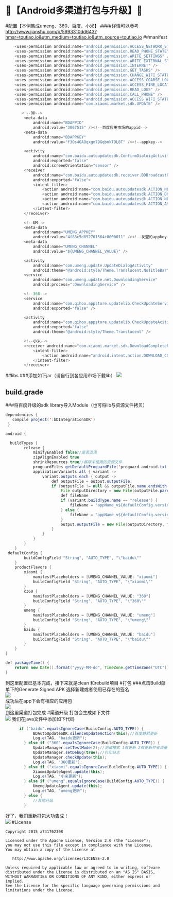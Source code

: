 :running:【Android多渠道打包与升级】:running:
====
#配置【本例集成umeng、360、百度、小米】
####详情可以参考 http://www.jianshu.com/p/5993310dd643?hmsr=toutiao.io&utm_medium=toutiao.io&utm_source=toutiao.io
##manifest
```java
    <uses-permission android:name="android.permission.ACCESS_NETWORK_STATE" />
    <uses-permission android:name="android.permission.READ_PHONE_STATE" />
    <uses-permission android:name="android.permission.WRITE_SETTINGS" />
    <uses-permission android:name="android.permission.WRITE_EXTERNAL_STORAGE" />
    <uses-permission android:name="android.permission.INTERNET" />
    <uses-permission android:name="android.permission.GET_TASKS" />
    <uses-permission android:name="android.permission.CHANGE_WIFI_STATE" />
    <uses-permission android:name="android.permission.ACCESS_COARSE_LOCATION" />
    <uses-permission android:name="android.permission.ACCESS_FINE_LOCATION" />
    <uses-permission android:name="android.permission.READ_LOGS" />
    <uses-permission android:name="android.permission.CALL_PHONE" />
    <uses-permission android:name="android.permission.ACCESS_WIFI_STATE" />
    <uses-permission android:name="com.xiaomi.market.sdk.UPDATE" />

       <!--BD-->
        <meta-data
            android:name="BDAPPID"
            android:value="3067515" /><!--百度应用市场的appid-->
        <meta-data
            android:name="BDAPPKEY"
            android:value="f3Os4GAOqxgm79GqbnkT9L8T" /><!--appkey-->

        <activity
            android:name="com.baidu.autoupdatesdk.ConfirmDialoigActivity"
            android:exported="false"
            android:screenOrientation="sensor" />
        <receiver
            android:name="com.baidu.autoupdatesdk.receiver.BDBroadcastReceiver"
            android:exported="false">
            <intent-filter>
                <action android:name="com.baidu.autoupdatesdk.ACTION_NEW_UPDATE" />
                <action android:name="com.baidu.autoupdatesdk.ACTION_DOWNLOAD_COMPLETE" />
                <action android:name="com.baidu.autoupdatesdk.ACTION_NEW_AS" />
                <action android:name="com.baidu.autoupdatesdk.ACTION_AS_DOWNLOAD_COMPLETE" />
            </intent-filter>
        </receiver>

        <!--UM-->
        <meta-data
            android:name="UMENG_APPKEY"
            android:value="4f83c5d852701564c0000011" /><!--友盟的appkey-->
        <meta-data
            android:name="UMENG_CHANNEL"
            android:value="${UMENG_CHANNEL_VALUE}" />

        <activity
            android:name="com.umeng.update.UpdateDialogActivity"
            android:theme="@android:style/Theme.Translucent.NoTitleBar"></activity>
        <service
            android:name="com.umeng.update.net.DownloadingService"
            android:process=":DownloadingService" />

        <!--360-->
        <service
            android:name="com.qihoo.appstore.updatelib.CheckUpdateService"
            android:exported="false" />

        <activity
            android:name="com.qihoo.appstore.updatelib.CheckUpdateAcitivty"
            android:exported="false"
            android:theme="@android:style/Theme.Translucent" />

        <!--小米-->
        <receiver android:name="com.xiaomi.market.sdk.DownloadCompleteReceiver">
            <intent-filter>
                <action android:name="android.intent.action.DOWNLOAD_COMPLETE" />
            </intent-filter>
        </receiver>
```
##libs
###添加如下jar（请自行到各应用市场下载lib）
![](https://github.com/a741762308/MultiChannelPack/blob/master/sreenshot/libs.png)
## build.grade
###将百度升级的sdk library导入Module（也可将lib与资源文件拷贝）
```java
dependencies {
   compile project(':bDIntegrationSDK')
 }
```

```java
android {

  buildTypes {
        release {
            minifyEnabled false//是否混淆
            zipAlignEnabled true
            shrinkResources true//移除未使用的资源文件
            proguardFiles getDefaultProguardFile('proguard-android.txt'), 'proguard-rules.pro'
            applicationVariants.all { variant ->
                variant.outputs.each { output ->
                    def outputFile = output.outputFile;
                    if (outputFile != null && outputFile.name.endsWith('.apk')) {
                        File outputDirectory = new File(outputFile.parent);
                        def fileName
                        if (variant.buildType.name == "release") {
                            fileName = "appName_v${defaultConfig.versionName}_${packageTime()}_${variant.productFlavors[0].name}.apk"
                        } else {
                            fileName = "appName_v${defaultConfig.versionName}_${packageTime()}_beta.apk"
                        }
                        output.outputFile = new File(outputDirectory, fileName)
                    }
                }
            }
        }
    }
 defaultConfig {
        buildConfigField "String", "AUTO_TYPE", "\"baidu\""
    }
    productFlavors {
        xiaomi {
            manifestPlaceholders = [UMENG_CHANNEL_VALUE: "xiaomi"]
            buildConfigField "String", "AUTO_TYPE", "\"xiaomi\""
        }
        c360 {
            manifestPlaceholders = [UMENG_CHANNEL_VALUE: "360"]
            buildConfigField "String", "AUTO_TYPE", "\"360\""
        }
        umeng {
            manifestPlaceholders = [UMENG_CHANNEL_VALUE: "umeng"]
            buildConfigField "String", "AUTO_TYPE", "\"umeng\""
        }
        baidu {
            manifestPlaceholders = [UMENG_CHANNEL_VALUE: "baidu"]
            buildConfigField "String", "AUTO_TYPE", "\"baidu\""
        }
    }
}
```

```java
def packageTime() {
    return new Date().format("yyyy-MM-dd", TimeZone.getTimeZone("UTC"))
}
```
到这里配置已基本完成，接下来就是clean 和rebuild项目
#打包
###点击Build菜单下的Generate Signed APK
选择新建或者使用已存在的签名<br>
![](https://github.com/a741762308/MultiChannelPack/blob/master/sreenshot/generate.png)
<br>成功后在app下会有相应的应用包<br>
![](https://github.com/a741762308/MultiChannelPack/blob/master/sreenshot/out2.png)
<br>到这里渠道打包完成
#渠道升级
打包会生成如下文件<br>
![](https://github.com/a741762308/MultiChannelPack/blob/master/sreenshot/out1.png)
我们在java文件中添加如下代码
```java
      if ("baidu".equalsIgnoreCase(BuildConfig.AUTO_TYPE)) {
            BDAutoUpdateSDK.silenceUpdateAction(this);//百度静默更新
            Log.e(TAG, "baidu更新");
        } else if ("360".equalsIgnoreCase(BuildConfig.AUTO_TYPE)) {
            UpdateManager.setTestMode(2);//测试模式 1有更新 2有更新并省流量
            UpdateManager.setDebug(true);//打印日志
            UpdateManager.checkUpdate(this);
            Log.e(TAG, "360更新");
        } else if ("xiaomi".equalsIgnoreCase(BuildConfig.AUTO_TYPE)) {
            XiaomiUpdateAgent.update(this);
            Log.e(TAG, "小米更新");
        } else if ("umeng".equalsIgnoreCase(BuildConfig.AUTO_TYPE)) {
            UmengUpdateAgent.update(this);
            Log.e(TAG, "umeng更新");
        } else {
            //其他升级
        }
```
好了，我们重新打包大功告成！<br>
![](https://github.com/a741762308/MultiChannelPack/blob/master/sreenshot/out2.png)
#License

    Copyright 2015 a741762308

    Licensed under the Apache License, Version 2.0 (the "License");
    you may not use this file except in compliance with the License.
    You may obtain a copy of the License at

       http://www.apache.org/licenses/LICENSE-2.0

    Unless required by applicable law or agreed to in writing, software
    distributed under the License is distributed on an "AS IS" BASIS,
    WITHOUT WARRANTIES OR CONDITIONS OF ANY KIND, either express or implied.
    See the License for the specific language governing permissions and
    limitations under the License.


